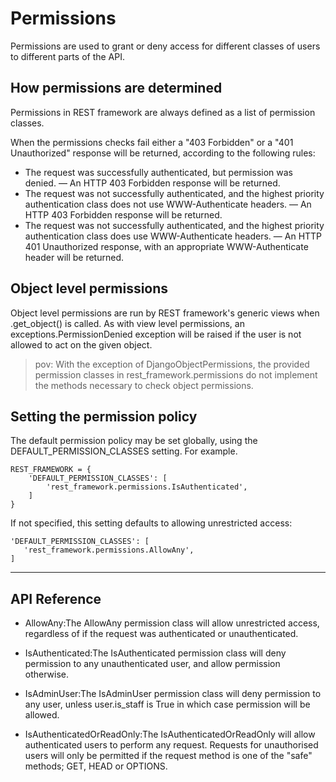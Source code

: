 # Permissions
Permissions are used to grant or deny access for different classes of users to different parts of the API.

## How permissions are determined
Permissions in REST framework are always defined as a list of permission classes.

When the permissions checks fail either a "403 Forbidden" or a "401 Unauthorized" response will be returned, according to the following rules:

* The request was successfully authenticated, but permission was denied. — An HTTP 403 Forbidden response will be returned.
* The request was not successfully authenticated, and the highest priority authentication class does not use WWW-Authenticate headers. — An HTTP 403 Forbidden response will be returned.
* The request was not successfully authenticated, and the highest priority authentication class does use WWW-Authenticate headers. — An HTTP 401 Unauthorized response, with an appropriate WWW-Authenticate header will be returned.

## Object level permissions
Object level permissions are run by REST framework's generic views when .get_object() is called. As with view level permissions, an exceptions.PermissionDenied exception will be raised if the user is not allowed to act on the given object.

> pov: With the exception of DjangoObjectPermissions, the provided permission classes in rest_framework.permissions do not implement the methods necessary to check object permissions.

## Setting the permission policy
The default permission policy may be set globally, using the DEFAULT_PERMISSION_CLASSES setting.
 For example.
```
REST_FRAMEWORK = {
    'DEFAULT_PERMISSION_CLASSES': [
        'rest_framework.permissions.IsAuthenticated',
    ]
}
```
If not specified, this setting defaults to allowing unrestricted access:
```
'DEFAULT_PERMISSION_CLASSES': [
   'rest_framework.permissions.AllowAny',
]
```
-----
## API Reference
* AllowAny:The AllowAny permission class will allow unrestricted access, regardless of if the request was authenticated or unauthenticated.

* IsAuthenticated:The IsAuthenticated permission class will deny permission to any unauthenticated user, and allow permission otherwise.

* IsAdminUser:The IsAdminUser permission class will deny permission to any user, unless user.is_staff is True in which case permission will be allowed.

* IsAuthenticatedOrReadOnly:The IsAuthenticatedOrReadOnly will allow authenticated users to perform any request. Requests for unauthorised users will only be permitted if the request method is one of the "safe" methods; GET, HEAD or OPTIONS.